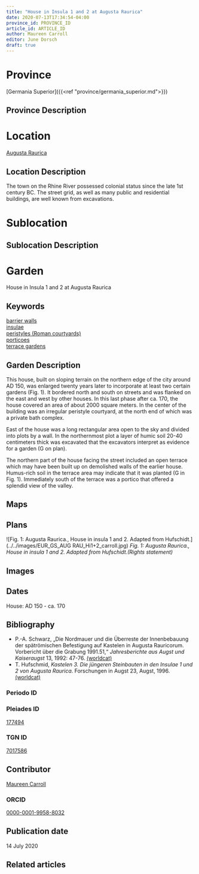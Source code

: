 ```yaml
---
title: "House in Insula 1 and 2 at Augusta Raurica"
date: 2020-07-13T17:34:54-04:00
province_id: PROVINCE_ID
article_id: ARTICLE_ID
author: Maureen Carroll
editor: June Dorsch
draft: true
---
```


# Province

[Germania Superior]({{<ref "province/germania_superior.md">}})  

## Province Description

<!-- DESCRIPTION -->


# Location

[Augusta Raurica](https://pleiades.stoa.org/places/177494)

## Location Description

The town on the Rhine River possessed colonial status since the late 1st century BC. The street grid, as well as many public and residential buildings, are well known from excavations.

# Sublocation

<!--
[AREA WITHIN LOCATION, LIKE “PALATINE HILL”](GEOREFERENCE LINK)
A sublocation is any area larger than an individual garden, but located within a location. I would always try to include a link to a controlled vocabulary here if possible. This ID may well be different from the Garden ID, e.g., Pompeii versus a Garden in one of the houses which has its own Pleiades ID.
-->

## Sublocation Description

<!-- DESCRIPTION -->

# Garden

House in Insula 1 and 2 at Augusta Raurica

## Keywords
[barrier walls](http://vocab.getty.edu/page/aat/300419302)  
[insulae](http://vocab.getty.edu/page/aat/300000325)  
[peristyles (Roman courtyards)](http://vocab.getty.edu/page/aat/300080971)  
[porticoes](http://vocab.getty.edu/page/aat/300004145)  
[terrace gardens](http://vocab.getty.edu/page/aat/300404778)

## Garden Description

This house, built on sloping terrain on the northern edge of the city around AD 150, was enlarged twenty years later to incorporate at least two certain gardens (Fig. 1). It bordered north and south on streets and was flanked on the east and west by other houses. In this last phase after ca. 170, the house covered an area of about 2000 square meters. In the center of the building was an irregular peristyle courtyard, at the north end of which was a private bath complex.

East of the house was a long rectangular area open to the sky and divided into plots by a wall. In the northernmost plot a layer of humic soil 20-40 centimeters thick was excavated that the excavators interpret as evidence for a garden (G on plan).

The northern part of the house facing the street included an open terrace which may have been built up on demolished walls of the earlier house. Humus-rich soil in the terrace area may indicate that it was planted (G in Fig. 1). Immediately south of the terrace was a portico that offered a splendid view of the valley.

## Maps

<!--
![ALT_TEXT](IMG_URL)
*CAPTION*
-->

## Plans

![Fig. 1: Augusta Raurica., House in insula 1 and 2. Adapted from Hufschidt.](../../images/EUR_GS_AUG RAU_Hi1+2_carroll.jpg)
*Fig. 1: Augusta Raurica., House in insula 1 and 2. Adapted from Hufschidt.(Rights statement)*

## Images

<!--
![ALT_TEXT](IMG_URL)
*CAPTION*
-->

## Dates

House: AD 150 - ca. 170

## Bibliography

* P.-A. Schwarz, „Die Nordmauer und die Überreste der Innenbebauung der spätrömischen Befestigung auf Kastelen in Augusta Rauricorum. Vorbericht über die Grabung 1991.51,“ *Jahresberichte aus Augst und Kaiseraugst* 13, 1992: 47-76. [(worldcat)](http://www.worldcat.org/oclc/891787691)
* T. Hufschmid, *Kastelen 3. Die jüngeren Steinbauten in den Insulae 1 und 2 von Augusta Raurica*. Forschungen in Augst 23, Augst, 1996. [(worldcat)](http://www.worldcat.org/oclc/613566402)

### Periodo ID

<!-- [PERIODO_ID](https://pleiades.stoa.org/places/PLEIADES_ID) -->

### Pleiades ID

[177494](https://pleiades.stoa.org/places/177494)

### TGN ID

[7017586](http://vocab.getty.edu/page/tgn/7017586)

## Contributor

[Maureen Carroll](https://www.sheffield.ac.uk/archaeology/our-people/academic-staff/maureen-carroll)

### ORCID

[0000-0001-9958-8032](https://orcid.org/0000-0001-9958-8032)

## Publication date

14 July 2020

## Related articles

<!-- Links to other related articles. Leave blank for now -->
